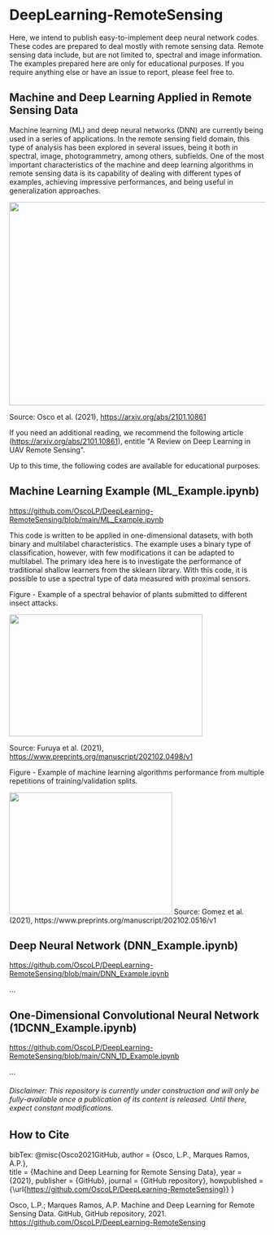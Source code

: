 # DeepLearning-RemoteSensing
Here, we intend to publish easy-to-implement deep neural network codes. These codes are prepared to deal mostly with remote sensing data. Remote sensing data include, but are not limited to, spectral and image information. The examples prepared here are only for educational purposes. If you require anything else or have an issue to report, please feel free to.

## Machine and Deep Learning Applied in Remote Sensing Data

Machine learning (ML) and deep neural networks (DNN) are currently being used in a series of applications. In the remote sensing field domain, this type of analysis has been explored in several issues, being it both in spectral, image, photogrammetry, among others, subfields. One of the most important characteristics of the machine and deep learning algorithms in remote sensing data is its capability of dealing with different types of examples, achieving impressive performances, and being useful in generalization approaches.

<img src="https://user-images.githubusercontent.com/74935945/112157409-f038bb00-8bc5-11eb-86d0-b6a2933d2243.png" width="800" height="400">

Source: Osco et al. (2021), https://arxiv.org/abs/2101.10861

If you need an additional reading, we recommend the following article (https://arxiv.org/abs/2101.10861), entitle "A Review on Deep Learning in UAV Remote Sensing".

Up to this time, the following codes are available for educational purposes.

## Machine Learning Example (ML_Example.ipynb)

https://github.com/OscoLP/DeepLearning-RemoteSensing/blob/main/ML_Example.ipynb

This code is written to be applied in one-dimensional datasets, with both binary and multilabel characteristics. The example uses a binary type of classification, however, with few modifications it can be adapted to multilabel. The primary idea here is to investigate the performance of traditional shallow learners from the sklearn library. With this code, it is possible to use a spectral type of data measured with proximal sensors.

Figure - Example of a spectral behavior of plants submitted to different insect attacks.

<img src="https://user-images.githubusercontent.com/74935945/112156753-4eb16980-8bc5-11eb-8717-4e8fd0b4a65d.png" width="380" height="240">

Source: Furuya et al. (2021), https://www.preprints.org/manuscript/202102.0498/v1

Figure - Example of machine learning algorithms performance from multiple repetitions of training/validation splits.

<img src="https://user-images.githubusercontent.com/74935945/112159245-b2d52d00-8bc7-11eb-9320-d89dadf81863.png" width="320" height="240">
Source: Gomez et al. (2021), https://www.preprints.org/manuscript/202102.0516/v1

## Deep Neural Network (DNN_Example.ipynb)

https://github.com/OscoLP/DeepLearning-RemoteSensing/blob/main/DNN_Example.ipynb

...

## One-Dimensional Convolutional Neural Network (1DCNN_Example.ipynb)

https://github.com/OscoLP/DeepLearning-RemoteSensing/blob/main/CNN_1D_Example.ipynb

...


###### Disclaimer: This repository is currently under construction and will only be fully-available once a publication of its content is released. Until there, expect constant modifications.

## How to Cite

bibTex:
@misc{Osco2021GitHub,
  author = {Osco, L.P., Marques Ramos, A.P.},  
  title = {Machine and Deep Learning for Remote Sensing Data},
  year = {2021},
  publisher = {GitHub},
  journal = {GitHub repository},
  howpublished = {\url{https://github.com/OscoLP/DeepLearning-RemoteSensing}}
}

Osco, L.P.; Marques Ramos, A.P. Machine and Deep Learning for Remote Sensing Data. GitHub, GitHub repository, 2021. https://github.com/OscoLP/DeepLearning-RemoteSensing
